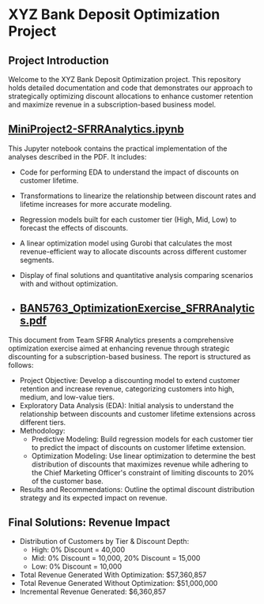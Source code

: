 # XYZ Bank Deposit Optimization Project

## Project Introduction
Welcome to the XYZ Bank Deposit Optimization project. This repository holds detailed documentation and code that demonstrates our approach to strategically optimizing discount allocations to enhance customer retention and maximize revenue in a subscription-based business model.

## [MiniProject2-SFRRAnalytics.ipynb](./MiniProject2-SFRRAnalytics.ipynb)
This Jupyter notebook contains the practical implementation of the analyses described in the PDF. It includes:
- Code for performing EDA to understand the impact of discounts on customer lifetime.
- Transformations to linearize the relationship between discount rates and lifetime increases for more accurate modeling.
- Regression models built for each customer tier (High, Mid, Low) to forecast the effects of discounts.
- A linear optimization model using Gurobi that calculates the most revenue-efficient way to allocate discounts across different customer segments.
- Display of final solutions and quantitative analysis comparing scenarios with and without optimization.

- ## [BAN5763_OptimizationExercise_SFRRAnalytics.pdf](./BAN5763_OptimizationExercise_SFRRAnalytics.pdf)
This document from Team SFRR Analytics presents a comprehensive optimization exercise aimed at enhancing revenue through strategic discounting for a subscription-based business. The report is structured as follows:

- Project Objective: Develop a discounting model to extend customer retention and increase revenue, categorizing customers into high, medium, and low-value tiers.
- Exploratory Data Analysis (EDA): Initial analysis to understand the relationship between discounts and customer lifetime extensions across different tiers.
- Methodology:
  - Predictive Modeling: Build regression models for each customer tier to predict the impact of discounts on customer lifetime extension.
  - Optimization Modeling: Use linear optimization to determine the best distribution of discounts that maximizes revenue while adhering to the Chief Marketing Officer's constraint of limiting discounts to 20% of the customer base.
- Results and Recommendations: Outline the optimal discount distribution strategy and its expected impact on revenue.

## Final Solutions: Revenue Impact
- Distribution of Customers by Tier & Discount Depth:
  - High: 0% Discount = 40,000
  - Mid: 0% Discount = 10,000, 20% Discount = 15,000
  - Low: 0% Discount = 10,000
- Total Revenue Generated With Optimization: $57,360,857
- Total Revenue Generated Without Optimization: $51,000,000
- Incremental Revenue Generated: $6,360,857
